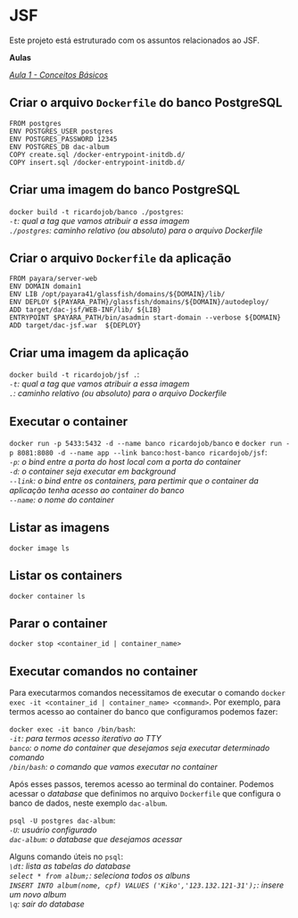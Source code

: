 # JSF

Este projeto está estruturado com os assuntos relacionados ao JSF.

**Aulas**

*[Aula 1 - Conceitos Básicos ](https://github.com/ifpb-disciplinas-2017-2/dac-jsf/commit/a1a3dbf7c98399c82ee42dcfe6a00632a64d6f50)*

## Criar o arquivo `Dockerfile` do banco PostgreSQL
```
FROM postgres
ENV POSTGRES_USER postgres
ENV POSTGRES_PASSWORD 12345
ENV POSTGRES_DB dac-album
COPY create.sql /docker-entrypoint-initdb.d/
COPY insert.sql /docker-entrypoint-initdb.d/
```
## Criar uma imagem do banco PostgreSQL
`docker build -t ricardojob/banco ./postgres`:  
*`-t`: qual a tag que vamos atribuir a essa imagem*  
*`./postgres`: caminho relativo (ou absoluto) para o arquivo Dockerfile*  


## Criar o arquivo `Dockerfile` da aplicação
```
FROM payara/server-web
ENV DOMAIN domain1
ENV LIB /opt/payara41/glassfish/domains/${DOMAIN}/lib/
ENV DEPLOY ${PAYARA_PATH}/glassfish/domains/${DOMAIN}/autodeploy/
ADD target/dac-jsf/WEB-INF/lib/ ${LIB}
ENTRYPOINT $PAYARA_PATH/bin/asadmin start-domain --verbose ${DOMAIN}
ADD target/dac-jsf.war  ${DEPLOY}

```

## Criar uma imagem da aplicação

`docker build -t ricardojob/jsf .`:  
*`-t`: qual a tag que vamos atribuir a essa imagem*  
*`.`: caminho relativo (ou absoluto) para o arquivo Dockerfile*  

## Executar o container  
`docker run -p 5433:5432 -d --name banco ricardojob/banco` e
`docker run -p 8081:8080 -d --name app --link banco:host-banco ricardojob/jsf`:   
*`-p`: o bind entre a porta do host local com a porta do container*  
*`-d`: o container seja executar em background*  
*`--link`: o bind entre os containers, para pertimir que o container da aplicação tenha acesso ao container do banco*  
*`--name`: o nome do container*  


## Listar as imagens

`docker image ls`

## Listar os containers

`docker container ls`

## Parar o container

`docker stop <container_id | container_name>`

## Executar comandos no container  
Para executarmos comandos necessitamos de executar o comando `docker exec -it <container_id | container_name> <command>`.
Por exemplo, para termos acesso ao container do banco que configuramos podemos fazer:

`docker exec -it banco /bin/bash`:  
*`-it`: para termos acesso iterativo ao TTY*  
*`banco`: o nome do container que desejamos seja executar determinado comando*  
*`/bin/bash`: o comando que vamos executar no container*  

Após esses passos, teremos acesso ao terminal do container. Podemos acessar o _database_ que definimos no arquivo `Dockerfile` que configura o banco de dados, neste exemplo `dac-album`.

`psql -U postgres dac-album`:  
*`-U`: usuário configurado*  
*`dac-album`: o _database_ que desejamos acessar*

Alguns comando úteis no `psql`:  
*`\dt`: lista as tabelas do _database_*    
*`select * from album;`: seleciona todos os albuns*  
*`INSERT INTO album(nome, cpf) VALUES ('Kiko','123.132.121-31');`: insere um novo album*    
*`\q`: sair do _database_*  
